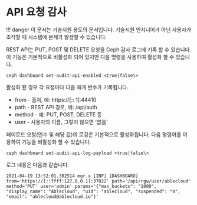
# API 요청 감사
!!! danger
    이 문서는 기술지원 용도의 문서입니다. 기술지원 엔지니어가 아닌 사용자가 조작할 때 시스템에 문제가 발생할 수 있습니다.

REST API는 PUT, POST 및 DELETE 요청을 Ceph 감사 로그에 기록 할 수 있습니다. 이 기능은 기본적으로 비활성화 되어 있지만 다음 명령을 사용하여 활성화 할 수 있습니다.
```
ceph dashboard set-audit-api-enabled <true|false\>
```
활성화 된 경우 각 요청마다 다음 매개 변수가 기록됩니다.

- from - 출처, 예: https://[:: 1]:44410
- path - REST API 경로, 예: /api/auth
- method - 예: PUT, POST, DELETE 등
- user - 사용자의 이름, 그렇지 않으면 '없음'

페이로드 요청(인수 및 해당 값)의 로깅은 기본적으로 활성화됩니다. 다음 명령어를 이용하여 기능을 비활성화 할 수 있습니다.
```
ceph dashboard set-audit-api-log-payload <true|false\>
```
로그 내용은 다음과 같습니다.
```
2021-04-19 13:52:01.302514 mgr.x [INF] [DASHBOARD] from='https://[::ffff:127.0.0.1]:37022' path='/api/rgw/user/ablecloud' method='PUT' user='admin' params='{"max_buckets": "1000", "display_name": "Ablecloud", "uid": "ablecloud", "suspended": "0", "email": "ablecloud@ablecloud.io"}'
```